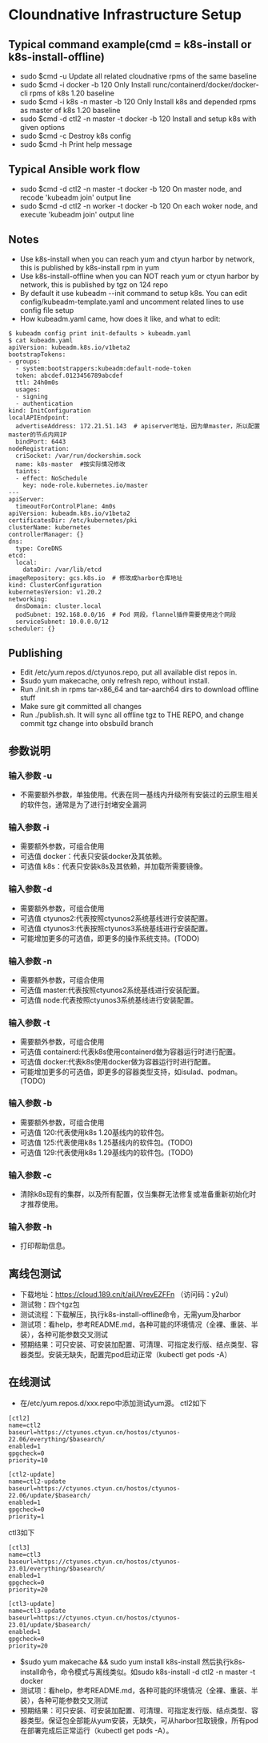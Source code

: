 # Cloundnative Infrastructure Setup

## Typical command example(cmd = k8s-install or k8s-install-offline)
- sudo $cmd -u
  Update all related cloudnative rpms of the same baseline
- sudo $cmd -i docker -b 120
  Only Install runc/containerd/docker/docker-cli rpms of k8s 1.20 baseline
- sudo $cmd -i k8s -n master -b 120
  Only Install k8s and depended rpms as master of k8s 1.20 baseline
- sudo $cmd -d ctl2 -n master -t docker -b 120
  Install and setup k8s with given options
- sudo $cmd -c
  Destroy k8s config
- sudo $cmd -h
  Print help message

## Typical Ansible work flow
* sudo $cmd -d ctl2 -n master -t docker -b 120   On master node, and recode 'kubeadm join' output line
* sudo $cmd -d ctl2 -n worker -t docker -b 120   On each woker node, and execute 'kubeadm join' output line

## Notes
- Use k8s-install when you can reach yum and ctyun harbor by network, this is published by k8s-install rpm in yum
- Use k8s-install-offline when you can NOT reach yum or ctyun harbor by network, this is published by tgz on 124 repo
- By default it use kubeadm --init command to setup k8s. You can edit config/kubeadm-template.yaml and uncomment related lines to use config file setup
- How kubeadm.yaml came, how does it like, and what to edit:
``` shell
$ kubeadm config print init-defaults > kubeadm.yaml
$ cat kubeadm.yaml
apiVersion: kubeadm.k8s.io/v1beta2
bootstrapTokens:
- groups:
  - system:bootstrappers:kubeadm:default-node-token
  token: abcdef.0123456789abcdef
  ttl: 24h0m0s
  usages:
  - signing
  - authentication
kind: InitConfiguration
localAPIEndpoint:
  advertiseAddress: 172.21.51.143  # apiserver地址，因为单master，所以配置master的节点内网IP
  bindPort: 6443
nodeRegistration:
  criSocket: /var/run/dockershim.sock
  name: k8s-master  #按实际情况修改
  taints:
  - effect: NoSchedule
    key: node-role.kubernetes.io/master
---
apiServer:
  timeoutForControlPlane: 4m0s
apiVersion: kubeadm.k8s.io/v1beta2
certificatesDir: /etc/kubernetes/pki
clusterName: kubernetes
controllerManager: {}
dns:
  type: CoreDNS
etcd:
  local:
    dataDir: /var/lib/etcd
imageRepository: gcs.k8s.io  # 修改成harbor仓库地址
kind: ClusterConfiguration
kubernetesVersion: v1.20.2
networking:
  dnsDomain: cluster.local
  podSubnet: 192.168.0.0/16  # Pod 网段，flannel插件需要使用这个网段
  serviceSubnet: 10.0.0.0/12
scheduler: {}
```

## Publishing
- Edit /etc/yum.repos.d/ctyunos.repo, put all available dist repos in.
- $sudo yum makecache, only refresh repo, without install.
- Run ./init.sh in rpms tar-x86_64 and tar-aarch64 dirs to download offline stuff
- Make sure git committed all changes
- Run ./publish.sh. It will sync all offline tgz to THE REPO, and change commit tgz change into obsbuild branch

## 参数说明
### 输入参数 -u
- 不需要额外参数，单独使用。代表在同一基线内升级所有安装过的云原生相关的软件包，通常是为了进行封堵安全漏洞

### 输入参数 -i
- 需要额外参数，可组合使用
- 可选值 docker：代表只安装docker及其依赖。
- 可选值 k8s：代表只安装k8s及其依赖，并加载所需要镜像。

### 输入参数 -d
- 需要额外参数，可组合使用
- 可选值 ctyunos2:代表按照ctyunos2系统基线进行安装配置。
- 可选值 ctyunos3:代表按照ctyunos3系统基线进行安装配置。
- 可能增加更多的可选值，即更多的操作系统支持。(TODO)

### 输入参数 -n
- 需要额外参数，可组合使用
- 可选值 master:代表按照ctyunos2系统基线进行安装配置。
- 可选值 node:代表按照ctyunos3系统基线进行安装配置。

### 输入参数 -t
- 需要额外参数，可组合使用
- 可选值 containerd:代表k8s使用containerd做为容器运行时进行配置。
- 可选值 docker:代表k8s使用docker做为容器运行时进行配置。
- 可能增加更多的可选值，即更多的容器类型支持，如isulad、podman。(TODO)

### 输入参数 -b
- 需要额外参数，可组合使用
- 可选值 120:代表使用k8s 1.20基线内的软件包。
- 可选值 125:代表使用k8s 1.25基线内的软件包。(TODO)
- 可选值 129:代表使用k8s 1.29基线内的软件包。(TODO)

### 输入参数 -c
- 清除k8s现有的集群，以及所有配置，仅当集群无法修复或准备重新初始化时才推荐使用。

### 输入参数 -h
- 打印帮助信息。

## 离线包测试
- 下载地址：https://cloud.189.cn/t/aiUVrevEZFFn （访问码：y2ul）
- 测试物：四个tgz包
- 测试流程：下载解压，执行k8s-install-offline命令，无需yum及harbor
- 测试项：看help，参考README.md，各种可能的环境情况（全裸、重装、半装），各种可能参数交叉测试
- 预期结果：可只安装、可安装加配置、可清理、可指定发行版、结点类型、容器类型。安装无缺失，配置完pod启动正常（kubectl get pods -A）

## 在线测试
- 在/etc/yum.repos.d/xxx.repo中添加测试yum源。
ctl2如下
```
[ctl2]
name=ctl2
baseurl=https://ctyunos.ctyun.cn/hostos/ctyunos-22.06/everything/$basearch/
enabled=1
gpgcheck=0
priority=10

[ctl2-update]
name=ctl2-update
baseurl=https://ctyunos.ctyun.cn/hostos/ctyunos-22.06/update/$basearch/
enabled=1
gpgcheck=0
priority=1
```
ctl3如下
```
[ctl3]
name=ctl3
baseurl=https://ctyunos.ctyun.cn/hostos/ctyunos-23.01/everything/$basearch/
enabled=1
gpgcheck=0
priority=20

[ctl3-update]
name=ctl3-update
baseurl=https://ctyunos.ctyun.cn/hostos/ctyunos-23.01/update/$basearch/
enabled=1
gpgcheck=0
priority=20
```
- $sudo yum makecache && sudo yum install k8s-install  然后执行k8s-install命令，命令模式与离线类似。如sudo k8s-install -d ctl2 -n master -t docker
- 测试项：看help，参考README.md，各种可能的环境情况（全裸、重装、半装），各种可能参数交叉测试
- 预期结果：可只安装、可安装加配置、可清理、可指定发行版、结点类型、容器类型。保证包全部能从yum安装，无缺失，可从harbor拉取镜像，所有pod在部署完成后正常运行（kubectl get pods -A）。
